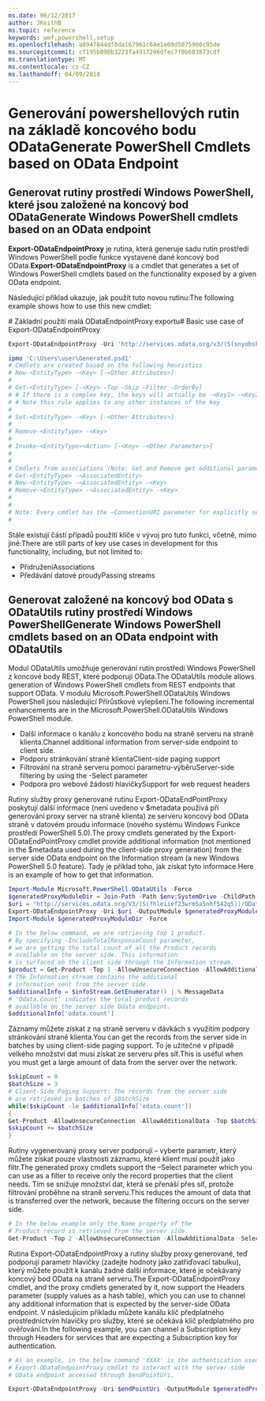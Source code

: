 ```yaml
---
ms.date: 06/12/2017
author: JKeithB
ms.topic: reference
keywords: wmf,powershell,setup
ms.openlocfilehash: a8947844df0da167961c64e1e09d5075960c95de
ms.sourcegitcommit: cf195b090b3223fa4917206dfec7f0b603873cdf
ms.translationtype: MT
ms.contentlocale: cs-CZ
ms.lasthandoff: 04/09/2018
---
```

# <a name="generate-powershell-cmdlets-based-on-odata-endpoint"></a><span data-ttu-id="66ce3-102">Generování powershellových rutin na základě koncového bodu OData</span><span class="sxs-lookup"><span data-stu-id="66ce3-102">Generate PowerShell Cmdlets based on OData Endpoint</span></span>
<a name="generate-windows-powershell-cmdlets-based-on-an-odata-endpoint"></a><span data-ttu-id="66ce3-103">Generovat rutiny prostředí Windows PowerShell, které jsou založené na koncový bod OData</span><span class="sxs-lookup"><span data-stu-id="66ce3-103">Generate Windows PowerShell cmdlets based on an OData endpoint</span></span>
--------------------------------------------------------------

<span data-ttu-id="66ce3-104">**Export-ODataEndpointProxy** je rutina, která generuje sadu rutin prostředí Windows PowerShell podle funkce vystavené dané koncový bod OData.</span><span class="sxs-lookup"><span data-stu-id="66ce3-104">**Export-ODataEndpointProxy** is a cmdlet that generates a set of Windows PowerShell cmdlets based on the functionality exposed by a given OData endpoint.</span></span>

<span data-ttu-id="66ce3-105">Následující příklad ukazuje, jak použít tuto novou rutinu:</span><span class="sxs-lookup"><span data-stu-id="66ce3-105">The following example shows how to use this new cmdlet:</span></span>

<span data-ttu-id="66ce3-106">\# Základní použití malá ODataEndpointProxy exportu</span><span class="sxs-lookup"><span data-stu-id="66ce3-106">\# Basic use case of Export-ODataEndpointProxy</span></span>

```powershell
Export-ODataEndpointProxy -Uri 'http://services.odata.org/v3/(S(snyobsk1hhutkb2yulwldgf1))/odata/odata.svc' -OutputModule C:\Users\user\Generated.psd1

ipmo 'C:\Users\user\Generated.psd1'
# Cmdlets are created based on the following heuristics
# New-<EntityType> -<Key> [-<Other Attributes>]
#
# Get-<EntityType> [-<Key> -Top –Skip –Filter -OrderBy]
# # If there is a complex key, the keys will actually be -<Key1> -<Key2>…
# # Note this rule applies to any other instances of the key
#
# Set-<EntityType> -<Key> [-<Other Attributes>]
#
# Remove-<EntityType> -<Key>
#
# Invoke-<EntityType><Action> [-<Key> -<Other Parameters>]
#
#
# Cmdlets from associations (Note: Get and Remove get additional parameter sets)
# Get-<EntityType> -<AssociatedEntity>
# New-<EntityType> -<AssociatedEntity> -<Key>
# Remove-<EntityType> -<AssociatedEntity> -<Key>
#
#
# Note: Every cmdlet has the –ConnectionURI parameter for explicitly setting the URI of the endpoint. This normally uses the same address that you gave the Export-ODataEndpointProxy cmdlet, but can be overridden in this fashion for the sake of similar endpoints.
#
```

<span data-ttu-id="66ce3-107">Stále existují částí případů použití klíče v vývoj pro tuto funkci, včetně, mimo jiné:</span><span class="sxs-lookup"><span data-stu-id="66ce3-107">There are still parts of key use cases in development for this functionality, including, but not limited to:</span></span>
-   <span data-ttu-id="66ce3-108">Přidružení</span><span class="sxs-lookup"><span data-stu-id="66ce3-108">Associations</span></span>
-   <span data-ttu-id="66ce3-109">Předávání datové proudy</span><span class="sxs-lookup"><span data-stu-id="66ce3-109">Passing streams</span></span>

<a name="generate-windows-powershell-cmdlets-based-on-an-odata-endpoint-with-odatautils"></a><span data-ttu-id="66ce3-110">Generovat založené na koncový bod OData s ODataUtils rutiny prostředí Windows PowerShell</span><span class="sxs-lookup"><span data-stu-id="66ce3-110">Generate Windows PowerShell cmdlets based on an OData endpoint with ODataUtils</span></span>
------------------------------------------------------------------------------
<span data-ttu-id="66ce3-111">Modul ODataUtils umožňuje generování rutin prostředí Windows PowerShell z koncové body REST, které podporují OData.</span><span class="sxs-lookup"><span data-stu-id="66ce3-111">The ODataUtils module allows generation of Windows PowerShell cmdlets from REST endpoints that support OData.</span></span> <span data-ttu-id="66ce3-112">V modulu Microsoft.PowerShell.ODataUtils Windows PowerShell jsou následující Přírůstkové vylepšení.</span><span class="sxs-lookup"><span data-stu-id="66ce3-112">The following incremental enhancements are in the Microsoft.PowerShell.ODataUtils Windows PowerShell module.</span></span>
-   <span data-ttu-id="66ce3-113">Další informace o kanálu z koncového bodu na straně serveru na straně klienta.</span><span class="sxs-lookup"><span data-stu-id="66ce3-113">Channel additional information from server-side endpoint to client side.</span></span>
-   <span data-ttu-id="66ce3-114">Podporu stránkování straně klienta</span><span class="sxs-lookup"><span data-stu-id="66ce3-114">Client-side paging support</span></span>
-   <span data-ttu-id="66ce3-115">Filtrování na straně serveru pomocí parametru-výběru</span><span class="sxs-lookup"><span data-stu-id="66ce3-115">Server-side filtering by using the -Select parameter</span></span>
-   <span data-ttu-id="66ce3-116">Podpora pro webové žádosti hlavičky</span><span class="sxs-lookup"><span data-stu-id="66ce3-116">Support for web request headers</span></span>

<span data-ttu-id="66ce3-117">Rutiny služby proxy generované rutinu Export-ODataEndPointProxy poskytují další informace (není uvedeno v $metadata používá při generování proxy server na straně klienta) ze serveru koncový bod OData straně v datovém proudu informace (nového systému Windows Funkce prostředí PowerShell 5.0).</span><span class="sxs-lookup"><span data-stu-id="66ce3-117">The proxy cmdlets generated by the Export-ODataEndPointProxy cmdlet provide additional information (not mentioned in the $metadata used during the client-side proxy generation) from the server side OData endpoint on the Information stream (a new Windows PowerShell 5.0 feature).</span></span> <span data-ttu-id="66ce3-118">Tady je příklad toho, jak získat tyto informace.</span><span class="sxs-lookup"><span data-stu-id="66ce3-118">Here is an example of how to get that information.</span></span>
```powershell
Import-Module Microsoft.PowerShell.ODataUtils -Force
$generatedProxyModuleDir = Join-Path -Path $env:SystemDrive -ChildPath 'ODataDemoProxy'
$uri = "http://services.odata.org/V3/(S(fhleiief23wrm5a5nhf542q5))/OData/OData.svc/"
Export-ODataEndpointProxy -Uri $uri -OutputModule $generatedProxyModuleDir -Force -AllowUnSecureConnection -Verbose -AllowClobber
Import-Module $generatedProxyModuleDir -Force

# In the below command, we are retrieving top 1 product.
# By specifying -IncludeTotalResponseCount parameter,
# we are getting the total count of all the Product records
# available on the server side. This information
# is surfaced on the client side through the Information stream.
$product = Get-Product -Top 1 -AllowUnsecureConnection -AllowAdditionalData -IncludeTotalResponseCount -InformationVariable infoStream
# The Information stream contains the additional
# information sent from the server side.
$additionalInfo = $infoStream.GetEnumerator() | % MessageData
# 'Odata.Count' indicates the total product records
# available on the server side Odata endpoint.
$additionalInfo['odata.count']
```

<span data-ttu-id="66ce3-119">Záznamy můžete získat z na straně serveru v dávkách s využitím podpory stránkování straně klienta.</span><span class="sxs-lookup"><span data-stu-id="66ce3-119">You can get the records from the server side in batches by using client-side paging support.</span></span> <span data-ttu-id="66ce3-120">To je užitečné v případě velkého množství dat musí získat ze serveru přes síť.</span><span class="sxs-lookup"><span data-stu-id="66ce3-120">This is useful when you must get a large amount of data from the server over the network.</span></span>
```powershell
$skipCount = 0
$batchSize = 3
# Client-Side Paging Support: The records from the server side
# are retrieved in batches of $batchSize
while($skipCount -le $additionalInfo['odata.count'])
{
Get-Product -AllowUnsecureConnection -AllowAdditionalData -Top $batchSize -Skip $skipCount
$skipCount += $batchSize
}
```

<span data-ttu-id="66ce3-121">Rutiny vygenerovaný proxy server podporují – vyberte parametr, který můžete získat pouze vlastnosti záznamu, které klient musí použít jako filtr.</span><span class="sxs-lookup"><span data-stu-id="66ce3-121">The generated proxy cmdlets support the –Select parameter which you can use as a filter to receive only the record properties that the client needs.</span></span> <span data-ttu-id="66ce3-122">Tím se snižuje množství dat, která se přenáší přes síť, protože filtrování proběhne na straně serveru.</span><span class="sxs-lookup"><span data-stu-id="66ce3-122">This reduces the amount of data that is transferred over the network, because the filtering occurs on the server side.</span></span>
```powershell
# In the below example only the Name property of the
# Product record is retrieved from the server side.
Get-Product -Top 2 -AllowUnsecureConnection -AllowAdditionalData -Select Name
```

<span data-ttu-id="66ce3-123">Rutina Export-ODataEndpointProxy a rutiny služby proxy generované, teď podporují parametr hlavičky (zadejte hodnoty jako zatřiďovací tabulku), který můžete použít k kanálu žádné další informace, které je očekávaný koncový bod OData na straně serveru.</span><span class="sxs-lookup"><span data-stu-id="66ce3-123">The Export-ODataEndpointProxy cmdlet, and the proxy cmdlets generated by it, now support the Headers parameter (supply values as a hash table), which you can use to channel any additional information that is expected by the server-side OData endpoint.</span></span> <span data-ttu-id="66ce3-124">V následujícím příkladu můžete kanálu klíč předplatného prostřednictvím hlavičky pro služby, které se očekává klíč předplatného pro ověřování.</span><span class="sxs-lookup"><span data-stu-id="66ce3-124">In the following example, you can channel a Subscription key through Headers for services that are expecting a Subscription key for authentication.</span></span>
```powershell
# As an example, in the below command 'XXXX' is the authentication used by the
# Export-ODataEndpointProxy cmdlet to interact with the server-side
# OData endpoint accessed through $endPointUri.

Export-ODataEndpointProxy -Uri $endPointUri -OutputModule $generatedProxyModuleDir -Force -AllowUnSecureConnection -Verbose -Headers @{'subscription-key'='XXXX'}
```
